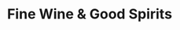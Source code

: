 ---
title: "Fine Wine & Good Spirits"
url: /fogelsville/fine-wine-and-good-spirits/
shop: alcohol
---